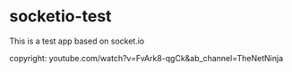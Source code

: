 # socketio-test
 This is a test app based on socket.io
 
 copyright: youtube.com/watch?v=FvArk8-qgCk&ab_channel=TheNetNinja
